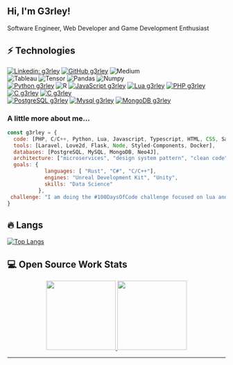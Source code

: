 <h2> Hi, I'm G3rley!</h2>
<p>Software Engineer, Web Developer and Game Development Enthusiast 
</em></p>

## ⚡ Technologies

[![Linkedin: g3rley](https://img.shields.io/badge/LinkedIn-0077B5?style=for-the-badge&logo=linkedin&logoColor=white)](https://www.linkedin.com/in/gerley-adriano-26a711a3/)
[![GitHub g3rley](https://img.shields.io/badge/GitHub-100000?style=for-the-badge&logo=github&logoColor=white)](https://github.com/g3rley)
![Medium](https://img.shields.io/badge/Medium-12100E?style=for-the-badge&logo=medium&logoColor=white)
<br>
![Tableau](https://img.shields.io/badge/Tableau-E97627?style=for-the-badge&logo=Tableau&logoColor=white)
![Tensor](https://img.shields.io/badge/TensorFlow-FF6F00?style=for-the-badge&logo=tensorflow&logoColor=white)
![Pandas](https://img.shields.io/badge/Pandas-2C2D72?style=for-the-badge&logo=pandas&logoColor=white)
![Numpy](https://img.shields.io/badge/Numpy-777BB4?style=for-the-badge&logo=numpy&logoColor=white)
<br>
[![Python g3rley](https://img.shields.io/badge/Python-FFD43B?style=for-the-badge&logo=python&logoColor=darkgreen)](https://github.com/g3rley)
![R](https://img.shields.io/badge/R-276DC3?style=for-the-badge&logo=r&logoColor=white)
[![JavaScript g3rley](https://img.shields.io/badge/JavaScript-323330?style=for-the-badge&logo=javascript&logoColor=F7DF1E)](https://github.com/g3rley)
[![Lua g3rley](https://img.shields.io/badge/Lua-2C2D72?style=for-the-badge&logo=lua&logoColor=white)](https://github.com/g3rley)
[![PHP g3rley](https://img.shields.io/badge/PHP-777BB4?style=for-the-badge&logo=php&logoColor=white)](https://github.com/g3rley)
[![C g3rley](https://img.shields.io/badge/C-00599C?style=for-the-badge&logo=c&logoColor=white)](https://github.com/g3rley)
[![C g3rley](https://img.shields.io/badge/C%2B%2B-00599C?style=for-the-badge&logo=c%2B%2B&logoColor=white)](https://github.com/g3rley)
<br>
[![PostgreSQL g3rley](https://img.shields.io/badge/PostgreSQL-316192?style=for-the-badge&logo=postgresql&logoColor=white)](https://www.postgresql.org/)
[![Mysql g3rley](https://img.shields.io/badge/MySQL-005C84?style=for-the-badge&logo=mysql&logoColor=white)](https://github.com/g3rley)
[![MongoDB g3rley](https://img.shields.io/badge/MongoDB-4EA94B?style=for-the-badge&logo=mongodb&logoColor=white)](https://www.mongodb.com)


### A little more about me...  

```javascript
const g3rley = {
  code: [PHP, C/C++, Python, Lua, Javascript, Typescript, HTML, CSS, Sass],
  tools: [Laravel, Love2d, Flask, Node, Styled-Components, Docker],
  databases: [PostgreSQL, MySQL, MongoDB, Neo4J],
  architecture: ["microservices", "design system pattern", "clean code"],
  goals: {
            languages: [ "Rust", "C#", "C/C++"],
            engines: "Unreal Development Kit", "Unity",
            skills: "Data Science"
          },
 challenge: "I am doing the #100DaysOfCode challenge focused on lua and c++"
}
```

## :fire: Langs
[![Top Langs](https://github-readme-stats.vercel.app/api/top-langs/?username=g3rley&theme=radical&layout=compact)](https://github.com/anuraghazra/github-readme-stats)


## 💻 Open Source Work Stats

<p align="center">
<a href="https://github.com/g3rley">
  <img height="160em" src="https://github-readme-stats.vercel.app/api?username=g3rley&count_private=true&show_icons=true&theme=radical" />
  <img height="160em" src="https://github-readme-streak-stats.herokuapp.com/?user=g3rley&theme=radical"/>
</a>
</p>


---
